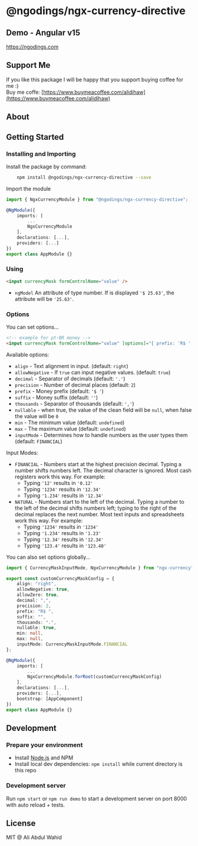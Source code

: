 # @ngodings/ngx-currency-directive

## Demo - Angular v15

https://ngodings.com

## Support Me

If you like this package I will be happy that you support buying coffee for me :) <br />
Buy me coffe: [https://www.buymeacoffee.com/alidihaw](https://www.buymeacoffee.com/alidihaw)

## About

## Getting Started

### Installing and Importing

Install the package by command:

```sh
    npm install @ngodings/ngx-currency-directive --save
```

Import the module

```ts
import { NgxCurrencyModule } from "@ngodings/ngx-currency-directive";

@NgModule({
    imports: [
        ...
        NgxCurrencyModule
    ],
    declarations: [...],
    providers: [...]
})
export class AppModule {}
```

### Using 

```html
<input currencyMask formControlName="value" />
```

 * `ngModel` An attribute of type number. If is displayed `'$ 25.63'`, the attribute will be `'25.63'`.

### Options 

You can set options...

```html
<!-- example for pt-BR money -->
<input currencyMask formControlName="value" [options]="{ prefix: 'R$ ', thousands: '.', decimal: ',' }"/>
```  

Available options: 

 * `align` - Text alignment in input. (default: `right`)
 * `allowNegative` - If `true` can input negative values.  (default: `true`)
 * `decimal` -  Separator of decimals (default: `'.'`)
 * `precision` - Number of decimal places (default: `2`)
 * `prefix` - Money prefix (default: `'$ '`)
 * `suffix` - Money suffix (default: `''`)
 * `thousands` - Separator of thousands (default: `','`)
 * `nullable` - when true, the value of the clean field will be `null`, when false the value will be `0`
 * `min` - The minimum value (default: `undefined`)
 * `max` - The maximum value (default: `undefined`)
 * `inputMode` - Determines how to handle numbers as the user types them (default: `FINANCIAL`)

Input Modes:

 * `FINANCIAL` - Numbers start at the highest precision decimal. Typing a number shifts numbers left.
                 The decimal character is ignored. Most cash registers work this way. For example:
   * Typing `'12'` results in `'0.12'`
   * Typing `'1234'` results in `'12.34'`
   * Typing `'1.234'` results in `'12.34'`
 * `NATURAL` - Numbers start to the left of the decimal. Typing a number to the left of the decimal shifts
               numbers left; typing to the right of the decimal replaces the next number. Most text inputs
               and spreadsheets work this way. For example:
   * Typing `'1234'` results in `'1234'`
   * Typing `'1.234'` results in `'1.23'`
   * Typing `'12.34'` results in `'12.34'`
   * Typing `'123.4'` results in `'123.40'`

You can also set options globally...

```ts
import { CurrencyMaskInputMode, NgxCurrencyModule } from "ngx-currency";

export const customCurrencyMaskConfig = {
    align: "right",
    allowNegative: true,
    allowZero: true,
    decimal: ",",
    precision: 2,
    prefix: "R$ ",
    suffix: "",
    thousands: ".",
    nullable: true,
    min: null,
    max: null,
    inputMode: CurrencyMaskInputMode.FINANCIAL
};

@NgModule({
    imports: [
        ...
        NgxCurrencyModule.forRoot(customCurrencyMaskConfig)
    ],
    declarations: [...],
    providers: [...],
    bootstrap: [AppComponent]
})
export class AppModule {}
```

## Development

### Prepare your environment
* Install [Node.js](http://nodejs.org/) and NPM
* Install local dev dependencies: `npm install` while current directory is this repo

### Development server
Run `npm start` or `npm run demo` to start a development server on port 8000 with auto reload + tests.


## License

MIT @ Ali Abdul Wahid

